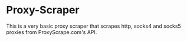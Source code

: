 # Proxy-Scraper
This is a very basic proxy scraper that scrapes http, socks4 and socks5 proxies from ProxyScrape.com's API.
